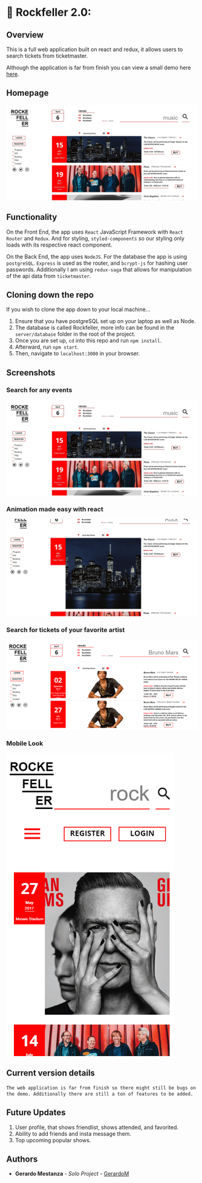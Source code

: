# :musical_score: Rockfeller 2.0: 


## Overview

This is a full web application built on react and redux, it allows users to search
tickets from ticketmaster.

Although the application is far from finish you can view a small demo here
[here](https://rockfeller.herokuapp.com/).


## Homepage
![HomePage](screenshots/main.jpg)

## Functionality
On the Front End, the app uses `React` JavaScript Framework with `React Router` and `Redux`. And for styling, `styled-components` so our styling only loads with its respective react component.

On the Back End, the app uses `NodeJS`. For the database the app is using `postgreSQL`. `Express` is used as the router, and `bcrypt-js` for hashing user passwords. Additionally I am using `redux-saga` that allows for manipulation of the api data from `ticketmaster`.



## Cloning down the repo
If you wish to clone the app down to your local machine...
  1. Ensure that you have postgreSQL set up on your laptop as well as Node.
  2. The database is called Rockfeller, more info can be found in the `server/database` folder in the root of the project.
  3. Once you are set up, `cd` into this repo and run `npm install`.
  4. Afterward, run `npm start`.
  5. Then, navigate to `localhost:3000` in your browser.



## Screenshots

### Search for any events
![Main](screenshots/main.jpg)

### Animation made easy with react
![Openmain](screenshots/openmain.jpg)

### Search for tickets of your favorite artist
![BrunoSearch](screenshots/brunosearch.png)

### Mobile Look
![MobileSearch](screenshots/rockgenremobile.png)


## Current version details
    The web application is far from finish so there might still be bugs on the demo. Additionally there are still a ton of features to be added.

## Future Updates
  1. User profile, that shows friendlist, shows attended, and favorited.
  2. Ability to add friends and insta message them.
  3. Top upcoming popular shows.


## Authors

* **Gerardo Mestanza** - *Solo Project* - [GerardoM](https://github.com/Gmes23)
